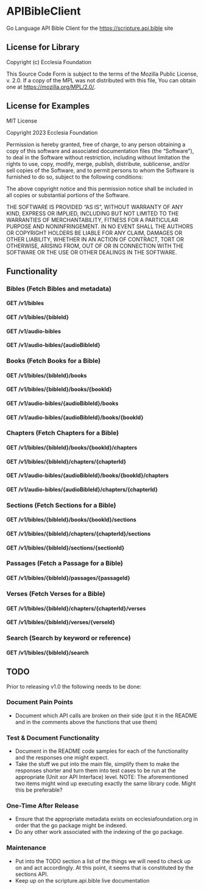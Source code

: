 # APIBibleClient

Go Language API Bible Client for the https://scripture.api.bible site

## License for Library

Copyright (c) Ecclesia Foundation

This Source Code Form is subject to the terms of the Mozilla Public
License, v. 2.0. If a copy of the MPL was not distributed with this
file, You can obtain one at https://mozilla.org/MPL/2.0/.

## License for Examples

MIT License

Copyright 2023 Ecclesia Foundation

Permission is hereby granted, free of charge, to any person obtaining a copy of this software and associated documentation files (the “Software”), to deal in the Software without restriction, including without limitation the rights to use, copy, modify, merge, publish, distribute, sublicense, and/or sell copies of the Software, and to permit persons to whom the Software is furnished to do so, subject to the following conditions:

The above copyright notice and this permission notice shall be included in all copies or substantial portions of the Software.

THE SOFTWARE IS PROVIDED “AS IS”, WITHOUT WARRANTY OF ANY KIND, EXPRESS OR IMPLIED, INCLUDING BUT NOT LIMITED TO THE WARRANTIES OF MERCHANTABILITY, FITNESS FOR A PARTICULAR PURPOSE AND NONINFRINGEMENT. IN NO EVENT SHALL THE AUTHORS OR COPYRIGHT HOLDERS BE LIABLE FOR ANY CLAIM, DAMAGES OR OTHER LIABILITY, WHETHER IN AN ACTION OF CONTRACT, TORT OR OTHERWISE, ARISING FROM, OUT OF OR IN CONNECTION WITH THE SOFTWARE OR THE USE OR OTHER DEALINGS IN THE SOFTWARE.

## Functionality
### Bibles (Fetch Bibles and metadata)
#### GET /v1/bibles
#### GET /v1/bibles/{bibleId}
#### GET /v1/audio-bibles
#### GET /v1/audio-bibles/{audioBibleId}
### Books (Fetch Books for a Bible)
#### GET /v1/bibles/{bibleId}/books
#### GET /v1/bibles/{bibleId}/books/{bookId}
#### GET /v1/audio-bibles/{audioBibleId}/books
#### GET /v1/audio-bibles/{audioBibleId}/books/{bookId}
### Chapters (Fetch Chapters for a Bible)
#### GET /v1/bibles/{bibleId}/books/{bookId}/chapters
#### GET /v1/bibles/{bibleId}/chapters/{chapterId}
#### GET /v1/audio-bibles/{audioBibleId}/books/{bookId}/chapters
#### GET /v1/audio-bibles/{audioBibleId}/chapters/{chapterId}
### Sections (Fetch Sections for a Bible)
#### GET /v1/bibles/{bibleId}/books/{bookId}/sections
#### GET /v1/bibles/{bibleId}/chapters/{chapterId}/sections
#### GET /v1/bibles/{bibleId}/sections/{sectionId}
### Passages (Fetch a Passage for a Bible)
#### GET /v1/bibles/{bibleId}/passages/{passageId}
### Verses (Fetch Verses for a Bible)
#### GET /v1/bibles/{bibleId}/chapters/{chapterId}/verses
#### GET /v1/bibles/{bibleId}/verses/{verseId}
### Search (Search by keyword or reference)
#### GET /v1/bibles/{bibleId}/search
## TODO
Prior to releasing v1.0 the following needs to be done:
### Document Pain Points
- Document which API calls are broken on their side (put it in the README and in the comments above the functions that use them)
### Test & Document Functionality
- Document in the README code samples for each of the functionality and the responses one might expect.
- Take the stuff we put into the main file, simplify them to make the responses shorter and turn them into test cases to be run at the appropriate (Unit xor API Interface) level.
NOTE: The aforementioned two items might wind up executing exactly the same library code. Might this be preferable?
### One-Time After Release
- Ensure that the appropriate metadata exists on ecclesiafoundation.org in order that the go package might be indexed.
- Do any other work associated with the indexing of the go package.
### Maintenance
- Put into the TODO section a list of the things we will need to check up on and act accordingly. At this point, it seems that is constituted by the sections API.
- Keep up on the scripture.api.bible live documentation
